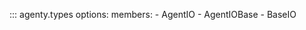 ::: agenty.types
    options:
      members:
        - AgentIO
        - AgentIOBase
        - BaseIO
